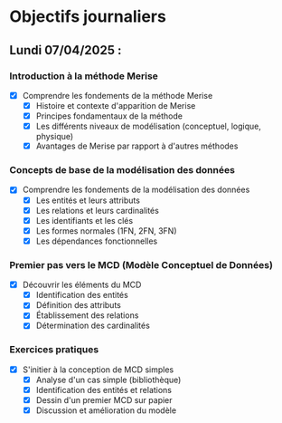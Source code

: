 # Objectifs journaliers

## Lundi 07/04/2025 :

### Introduction à la méthode Merise
- [X] Comprendre les fondements de la méthode Merise
  - [X] Histoire et contexte d'apparition de Merise
  - [X] Principes fondamentaux de la méthode
  - [X] Les différents niveaux de modélisation (conceptuel, logique, physique)
  - [X] Avantages de Merise par rapport à d'autres méthodes

### Concepts de base de la modélisation des données
- [X] Comprendre les fondements de la modélisation des données
  - [X] Les entités et leurs attributs
  - [X] Les relations et leurs cardinalités
  - [X] Les identifiants et les clés
  - [X] Les formes normales (1FN, 2FN, 3FN)
  - [X] Les dépendances fonctionnelles

### Premier pas vers le MCD (Modèle Conceptuel de Données)
- [X] Découvrir les éléments du MCD
  - [X] Identification des entités
  - [X] Définition des attributs
  - [X] Établissement des relations
  - [X] Détermination des cardinalités

### Exercices pratiques
- [X] S'initier à la conception de MCD simples
  - [X] Analyse d'un cas simple (bibliothèque)
  - [X] Identification des entités et relations
  - [X] Dessin d'un premier MCD sur papier
  - [X] Discussion et amélioration du modèle 